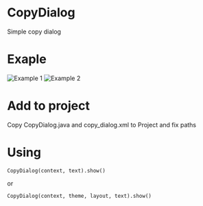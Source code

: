 # CopyDialog
Simple copy dialog

# Exaple

![Example 1](/imeges/Screenshot_1612957753.png)
![Example 2](/imeges/Screenshot_1612957748.png)

# Add to project
Copy CopyDialog.java and copy_dialog.xml to Project and fix paths

# Using
	CopyDialog(context, text).show()
or

	CopyDialog(context, theme, layout, text).show()
